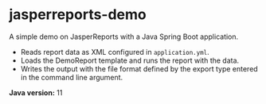 # jasperreports-demo
A simple demo on JasperReports with a Java Spring Boot application.
* Reads report data as XML configured in `application.yml`.
* Loads the DemoReport template and runs the report with the data.
* Writes the output with the file format defined by the export type entered in the command line argument.

**Java version:** 11
